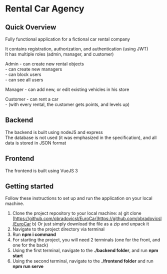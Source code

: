 # Rental Car Agency

## Quick Overview
Fully functional application for a fictional car rental company

It contains registration, authorization, and authentication (using JWT) <br/>
It has multiple roles (admin, manager, and customer) <br/>

Admin - can create new rental objects <br/>
      - can create new managers <br/>
      - can block users <br/>
      - can see all users <br/>

Manager - can add new, or edit existing vehicles in his store 

Customer - can rent a car <br/>
         - (with every rental, the customer gets points, and levels up)

## Backend

The backend is built using nodeJS and express <br/>
The database is not used (it was emphasized in the specification), and all data is stored in JSON format

## Frontend

The frontend is built using VueJS 3

## Getting started

Follow these instructions to set up and run the application on your local machine.

1. Clone the project repository to your local machine:
 a) git clone [https://github.com/obradovicsl/EuroCar]https://github.com/obradovicsl/EuroCar
 b) Or just simply download the file as a zip and unpack it
3. Navigate to the project directory via terminal
4. Run **npm i command**
5. For starting the project, you will need 2 terminals (one for the front, and one for the back)
6. Using the first terminal, navigate to the **./backend folder**, and run **npm start**
7. Using the second terminal, navigate to the **./frontend folder** and run **npm run serve**
